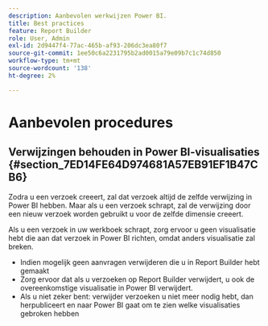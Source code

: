 ```yaml
---
description: Aanbevolen werkwijzen Power BI.
title: Best practices
feature: Report Builder
role: User, Admin
exl-id: 2d9447f4-77ac-465b-af93-206dc3ea80f7
source-git-commit: 1ee50c6a2231795b2ad0015a79e09b7c1c74d850
workflow-type: tm+mt
source-wordcount: '138'
ht-degree: 2%

---
```


# Aanbevolen procedures

## Verwijzingen behouden in Power BI-visualisaties {#section_7ED14FE64D974681A57EB91EF1B47CB6}

Zodra u een verzoek creeert, zal dat verzoek altijd de zelfde verwijzing in Power BI hebben. Maar als u een verzoek schrapt, zal de verwijzing door een nieuw verzoek worden gebruikt u voor de zelfde dimensie creeert.

Als u een verzoek in uw werkboek schrapt, zorg ervoor u geen visualisatie hebt die aan dat verzoek in Power BI richten, omdat anders visualisatie zal breken.

* Indien mogelijk geen aanvragen verwijderen die u in Report Builder hebt gemaakt
* Zorg ervoor dat als u verzoeken op Report Builder verwijdert, u ook de overeenkomstige visualisatie in Power BI verwijdert.
* Als u niet zeker bent: verwijder verzoeken u niet meer nodig hebt, dan herpubliceert en naar Power BI gaat om te zien welke visualisaties gebroken hebben
